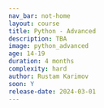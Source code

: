 ```yaml
---
nav_bar: not-home
layout: course
title: Python - Advanced
description: TBA
image: python_advanced
age: 14-19
duration: 4 months
complexity: hard
author: Rustam Karimov
soon: Y
release-date: 2024-03-01
---
```


